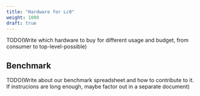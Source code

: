 ```yaml
---
title: "Hardware for Lc0"
weight: 1000
draft: true
---
```


TODO(Write which hardware to buy for different usage and budget, from consumer to top-level-possible)

## Benchmark

TODO(Write about our benchmark spreadsheet and how to contribute to it. If instrucions are long enough, maybe factor out in a separate document)

